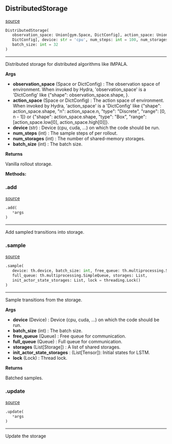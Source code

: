 #


## DistributedStorage
[source](https://github.com/RLE-Foundation/Hsuanwu\blob\main\hsuanwu/xploit/storage/distributed_storage.py\#L11)
```python 
DistributedStorage(
   observation_space: Union[gym.Space, DictConfig], action_space: Union[gym.Space,
   DictConfig], device: str = 'cpu', num_steps: int = 100, num_storages: int = 80,
   batch_size: int = 32
)
```


---
Distributed storage for distributed algorithms like IMPALA.


**Args**

* **observation_space** (Space or DictConfig) : The observation space of environment. When invoked by Hydra,
    'observation_space' is a 'DictConfig' like {"shape": observation_space.shape, }.
* **action_space** (Space or DictConfig) : The action space of environment. When invoked by Hydra,
    'action_space' is a 'DictConfig' like
    {"shape": action_space.shape, "n": action_space.n, "type": "Discrete", "range": [0, n - 1]} or
    {"shape": action_space.shape, "type": "Box", "range": [action_space.low[0], action_space.high[0]]}.
* **device** (str) : Device (cpu, cuda, ...) on which the code should be run.
* **num_steps** (int) : The sample steps of per rollout.
* **num_storages** (int) : The number of shared-memory storages.
* **batch_size** (int) : The batch size.


**Returns**

Vanilla rollout storage.


**Methods:**


### .add
[source](https://github.com/RLE-Foundation/Hsuanwu\blob\main\hsuanwu/xploit/storage/distributed_storage.py\#L79)
```python
.add(
   *args
)
```

---
Add sampled transitions into storage.

### .sample
[source](https://github.com/RLE-Foundation/Hsuanwu\blob\main\hsuanwu/xploit/storage/distributed_storage.py\#L83)
```python
.sample(
   device: th.device, batch_size: int, free_queue: th.multiprocessing.SimpleQueue,
   full_queue: th.multiprocessing.SimpleQueue, storages: List,
   init_actor_state_storages: List, lock = threading.Lock()
)
```

---
Sample transitions from the storage.


**Args**

* **device** (Device) : Device (cpu, cuda, ...) on which the code should be run.
* **batch_size** (int) : The batch size.
* **free_queue** (Queue) : Free queue for communication.
* **full_queue** (Queue) : Full queue for communication.
* **storages** (List[Storage]) : A list of shared storages.
* **init_actor_state_storages**  : (List[Tensor]): Initial states for LSTM.
* **lock** (Lock) : Thread lock.


**Returns**

Batched samples.

### .update
[source](https://github.com/RLE-Foundation/Hsuanwu\blob\main\hsuanwu/xploit/storage/distributed_storage.py\#L118)
```python
.update(
   *args
)
```

---
Update the storage
